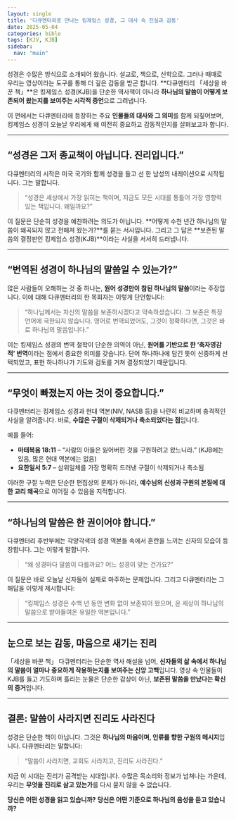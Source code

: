 ```yaml
---
layout: single
title: '다큐멘터리로 만나는 킹제임스 성경, 그 대사 속 진실과 감동'
date: 2025-05-04
categories: bible
tags: [KJV, KJB]
sidebar:
  nav: "main"
---
```


성경은 수많은 방식으로 소개되어 왔습니다. 설교로, 책으로, 신학으로. 그러나 때때로 우리는 영상이라는 도구를 통해 더 깊은 감동을 받곤 합니다. **다큐멘터리 「세상을 바꾼 책」**은 킹제임스 성경(KJB)을 단순한 역사책이 아니라 **하나님의 말씀이 어떻게 보존되어 왔는지를 보여주는 시각적 증언**으로 그려냅니다.

이 편에서는 다큐멘터리에 등장하는 주요 **인물들의 대사와 그 의미**를 함께 되짚어보며, 킹제임스 성경이 오늘날 우리에게 왜 여전히 중요하고 감동적인지를 살펴보고자 합니다.

---

## “성경은 그저 종교책이 아닙니다. 진리입니다.”

다큐멘터리의 시작은 미국 국기와 함께 성경을 들고 선 한 남성의 내레이션으로 시작됩니다. 그는 말합니다.

> “성경은 세상에서 가장 읽히는 책이며, 지금도 모든 시대를 통틀어 가장 영향력 있는 책입니다. 왜일까요?”

이 질문은 단순히 성경을 예찬하려는 의도가 아닙니다. **어떻게 수천 년간 하나님의 말씀이 왜곡되지 않고 전해져 왔는가?**를 묻는 서사입니다. 그리고 그 답은 **보존된 말씀의 결정판인 킹제임스 성경(KJB)**이라는 사실을 서서히 드러냅니다.

---

## “번역된 성경이 하나님의 말씀일 수 있는가?”

많은 사람들이 오해하는 것 중 하나는, **원어 성경만이 참된 하나님의 말씀**이라는 주장입니다. 이에 대해 다큐멘터리의 한 목회자는 이렇게 단언합니다:

> “하나님께서는 자신의 말씀을 보존하시겠다고 약속하셨습니다. 그 보존은 특정 언어에 국한되지 않습니다. 영어로 번역되었어도, 그것이 정확하다면, 그것은 바로 하나님의 말씀입니다.”

이는 킹제임스 성경의 번역 철학이 단순한 의역이 아닌, **원어를 기반으로 한 ‘축자영감적’ 번역**이라는 점에서 중요한 의미를 갖습니다. 단어 하나하나에 담긴 뜻이 신중하게 선택되었고, 표현 하나하나가 기도와 검토를 거쳐 결정되었기 때문입니다.

---

## “무엇이 빠졌는지 아는 것이 중요합니다.”

다큐멘터리는 킹제임스 성경과 현대 역본(NIV, NASB 등)을 나란히 비교하며 충격적인 사실을 알려줍니다. 바로, **수많은 구절이 삭제되거나 축소되었다는 점**입니다.

예를 들어:

* **마태복음 18:11** – “사람의 아들은 잃어버린 것을 구원하려고 왔느니라.” (KJB에는 있음, 많은 현대 역본에는 없음)
* **요한일서 5:7** – 삼위일체를 가장 명확히 드러낸 구절이 삭제되거나 축소됨

이러한 구절 누락은 단순한 편집상의 문제가 아니라, **예수님의 신성과 구원의 본질에 대한 교리 왜곡**으로 이어질 수 있음을 지적합니다.

---

## “하나님의 말씀은 한 권이어야 합니다.”

다큐멘터리 후반부에는 각양각색의 성경 역본들 속에서 혼란을 느끼는 신자의 모습이 등장합니다. 그는 이렇게 말합니다.

> “왜 성경마다 말씀이 다를까요? 어느 성경이 맞는 건가요?”

이 질문은 바로 오늘날 신자들이 실제로 마주하는 문제입니다. 그리고 다큐멘터리는 그 해답을 이렇게 제시합니다:

> “킹제임스 성경은 수백 년 동안 변화 없이 보존되어 왔으며, 온 세상이 하나님의 말씀으로 받아들여온 유일한 역본입니다.”

---

## 눈으로 보는 감동, 마음으로 새기는 진리

「세상을 바꾼 책」 다큐멘터리는 단순한 역사 해설을 넘어, **신자들의 삶 속에서 하나님의 말씀이 얼마나 중요하게 작용하는지를 보여주는 신앙 고백**입니다. 영상 속 인물들이 KJB를 들고 기도하며 흘리는 눈물은 단순한 감상이 아닌, **보존된 말씀을 만났다는 확신의 증거**입니다.

---

## 결론: 말씀이 사라지면 진리도 사라진다

성경은 단순한 책이 아닙니다. 그것은 **하나님의 마음이며, 인류를 향한 구원의 메시지**입니다. 다큐멘터리는 말합니다:

> “말씀이 사라지면, 교회도 사라지고, 진리도 사라진다.”

지금 이 시대는 진리가 공격받는 시대입니다. 수많은 목소리와 정보가 넘쳐나는 가운데, 우리는 **무엇을 진리로 삼고 있는가**를 다시 묻지 않을 수 없습니다.

**당신은 어떤 성경을 읽고 있습니까?**
**당신은 어떤 기준으로 하나님의 음성을 듣고 있습니까?**
